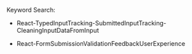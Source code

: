 Keyword Search:
- React-TypedInputTracking-SubmittedInputTracking-CleaningInputDataFromInput

- React-FormSubmissionValidationFeedbackUserExperience